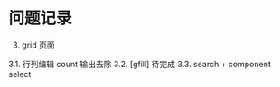 # 问题记录
<!-- 1. shell 执行关闭后, deno 运行没有关闭 => task ? -->
<!-- 2. 修改后刷新页面 进度30% 待整理 -->

3. grid 页面 

3.1. 行列编辑 count 输出去除
3.2. [gfill] 待完成
3.3. search + component select
<!-- 3.3. [bug] [grid] 修改span后,重新选布局无法刷新 -->